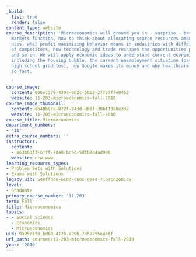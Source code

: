 ```yaml
---
_build:
  list: true
  render: false
content_type: website
course_description: 'Microeconomics will ground you in - surprise - basic microeconomics-how
  markets function, how to think about allocating scarce resources among competing
  uses, what profit maximizing behavior means in industries with different numbers
  of competitors, how technology and trade reshapes the opportunities people face,
  and so on. We will apply economic ideas to understand current economic problems,
  including the housing bubble, the current unemployment situation (particularly for
  high school gradutes), how Google makes its money and why healthcare costs are rising
  so fast.

  '
course_image:
  content: 906e7579-4307-9b2c-5bb2-2ff37ffe8452
  website: 11-203-microeconomics-fall-2010
course_image_thumbnail:
  content: d648b9c8-872f-243d-d80f-306f1388e338
  website: 11-203-microeconomics-fall-2010
course_title: Microeconomics
department_numbers:
- '11'
extra_course_numbers: ''
instructors:
  content:
  - a63b63f3-6fff-7d48-bc5d-5dfb7d4ad998
  website: ocw-www
learning_resource_types:
- Problem Sets with Solutions
- Exams with Solutions
legacy_uid: 54effdd6-6c0d-c60c-09ee-71b7cd26b1c9
level:
- Graduate
primary_course_number: '11.203'
term: Fall
title: Microeconomics
topics:
- - Social Science
  - Economics
  - Microeconomics
uid: 9a95cef6-bd80-412b-a99b-785725564e6f
url_path: courses/11-203-microeconomics-fall-2010
year: '2010'
---
```


